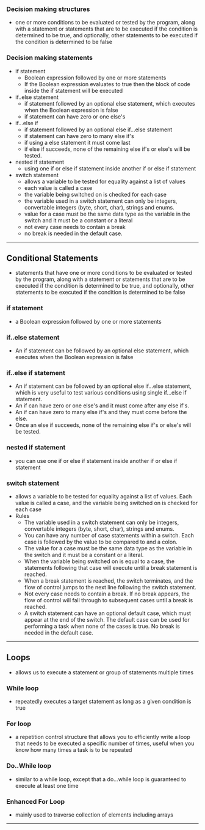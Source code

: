 ### Decision making structures
- one or more conditions to be evaluated or tested by the program, along with a statement or statements that are to be executed if the condition is determined to be true, and optionally, other statements to be executed if the condition is determined to be false
### Decision making statements
- if statement 
    - Boolean expression followed by one or more statements
    - If the Boolean expression evaluates to true then the block of code inside the if statement will be executed
- if..else statement
    - if statement followed by an optional else statement, which executes when the Boolean expression is false
    - if statement can have zero or one else's
- if...else if 
    - if statement followed by an optional else if...else statement
    - if statement can have zero to many else if's
    - if using a else statement it must come last
    - if else if succeeds, none of the remaining else if's or else's will be tested.
- nested if statement
    - using one if or else if statement inside another if or else if statement
- switch statement
    -  allows a variable to be tested for equality against a list of values
    - each value is called a case
    - the variable being switched on is checked for each case
    - the variable used in a switch statement can only be integers, convertable integers (byte, short, char), strings and enums.
    - value for a case must be the same data type as the variable in the switch and it must be a constant or a literal
    - not every case needs to contain a break
    - no break is needed in the default case.
__________________________________________



## Conditional Statements
- statements that have one or more conditions to be evaluated or tested by the program, along with a statement or statements that are to be executed if the condition is determined to be true, and optionally, other statements to be executed if the condition is determined to be false

### if statement
- a Boolean expression followed by one or more statements

### if..else statement
- An if statement can be followed by an optional else statement, which executes when the Boolean expression is false

### if..else if statement
- An if statement can be followed by an optional else if...else statement, which is very useful to test various conditions using single if...else if statement.
- An if can have zero or one else's and it must come after any else if's.
- An if can have zero to many else if's and they must come before the else.
- Once an else if succeeds, none of the remaining else if's or else's will be tested.


### nested if statement
- you can use one if or else if statement inside another if or else if statement


### switch statement
- allows a variable to be tested for equality against a list of values. Each value is called a case, and the variable being switched on is checked for each case
- Rules
    - The variable used in a switch statement can only be integers, convertable integers (byte, short, char), strings and enums.
    - You can have any number of case statements within a switch. Each case is followed by the value to be compared to and a colon.
    - The value for a case must be the same data type as the variable in the switch and it must be a constant or a literal.
    - When the variable being switched on is equal to a case, the statements following that case will execute until a break statement is reached.
    - When a break statement is reached, the switch terminates, and the flow of control jumps to the next line following the switch statement.
    - Not every case needs to contain a break. If no break appears, the flow of control will fall through to subsequent cases until a break is reached.
    - A switch statement can have an optional default case, which must appear at the end of the switch. The default case can be used for performing a task when none of the cases is true. No break is needed in the default case.


_____________________



## Loops
- allows us to execute a statement or group of statements multiple times 
### While loop
-  repeatedly executes a target statement as long as a given condition is true


### For loop
- a repetition control structure that allows you to efficiently write a loop that needs to be executed a specific number of times, useful when you know how many times a task is to be repeated


### Do..While loop
- similar to a while loop, except that a do...while loop is guaranteed to execute at least one time

### Enhanced For Loop
- mainly used to traverse collection of elements including arrays
_________________

